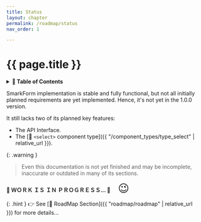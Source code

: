 ```yaml
---
title: Status
layout: chapter
permalink: /roadmap/status
nav_order: 1

---
```


# {{ page.title }}

<details>
<summary>
<strong>📖 Table of Contents</strong>
</summary>

  {{ "
<!-- vim-markdown-toc GitLab -->

<!-- vim-markdown-toc -->
       " | markdownify }}

</details>


SmarkForm implementation is stable and fully functional, but not all initially
planned requirements are yet implemented. Hence, it's not yet in the 1.0.0
version.

It still lacks two of its planned key features:

  * The API Interface.
  * The [:link: `<select>` component type]({{ "/component_types/type_select" |
    relative_url }}).

{: .warning }
> Even this documentation is not yet finished and may be incomplete, inaccurate
> or outdated in many of its sections.

**🚧  ＷＯＲＫ  ＩＳ  ＩＮ  ＰＲＯＧＲＥＳＳ...  🚧**  <big style="font-size: 2em;">&nbsp;&nbsp;😉</big>


{: .hint }
👉  See [🔗 RoadMap Section]({{ "roadmap/roadmap" | relative_url }}) for more details...
